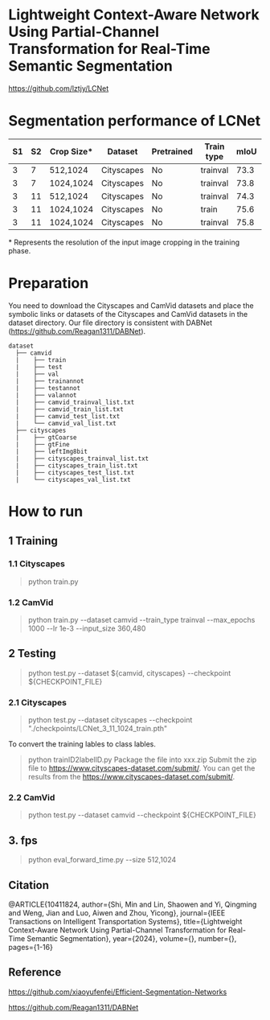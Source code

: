 # Lightweight Context-Aware Network Using Partial-Channel Transformation for Real-Time Semantic Segmentation
https://github.com/lztjy/LCNet

# Segmentation performance of LCNet
<table class="tg">
<thead>
  <tr>
    <th class="tg-amwm">S1</th>
    <th class="tg-amwm">S2</th>
    <th class="tg-amwm">Crop Size*</th>
    <th class="tg-amwm">Dataset</th>
    <th class="tg-amwm">Pretrained</th>
    <th class="tg-amwm">Train type</th>
    <th class="tg-amwm">mIoU</th>
    <th class="tg-amwm">Params</th>
    <th class="tg-amwm">Speed</th>
    <th class="tg-amwm">Location</th>
  </tr>
</thead>
<tbody>
  <tr>
    <td class="tg-baqh">3</td>
    <td class="tg-baqh">7</td>
    <td class="tg-baqh">512,1024</td>
    <td class="tg-baqh">Cityscapes</td>
    <td class="tg-baqh">No</td>
    <td class="tg-baqh">trainval</td>
    <td class="tg-baqh">73.3</td>
    <td class="tg-baqh">0.51</td>
    <td class="tg-baqh">185</td>
    <td class="tg-baqh">-</td>
  </tr>
  <tr>
    <td class="tg-baqh">3</td>
    <td class="tg-baqh">7</td>
    <td class="tg-c3ow">1024,1024</td>
    <td class="tg-c3ow">Cityscapes</td>
    <td class="tg-c3ow">No</td>
    <td class="tg-c3ow">trainval</td>
    <td class="tg-c3ow">73.8</td>
    <td class="tg-baqh">0.51</td>
    <td class="tg-baqh">142</td>
    <td class="tg-baqh">-</td>
  </tr>
  <tr>
    <td class="tg-baqh">3</td>
    <td class="tg-baqh">11</td>
    <td class="tg-c3ow">512,1024</td>
    <td class="tg-c3ow">Cityscapes</td>
    <td class="tg-c3ow">No</td>
    <td class="tg-c3ow">trainval</td>
    <td class="tg-c3ow">74.3</td>
    <td class="tg-baqh">0.74</td>
    <td class="tg-baqh">136</td>
    <td class="tg-baqh">-</td>
  </tr>
  <tr>
    <td class="tg-baqh">3</td>
    <td class="tg-baqh">11</td>
    <td class="tg-c3ow">1024,1024</td>
    <td class="tg-c3ow">Cityscapes</td>
    <td class="tg-c3ow">No</td>
    <td class="tg-c3ow">train</td>
    <td class="tg-c3ow">75.6</td>
    <td class="tg-baqh">0.74</td>
    <td class="tg-baqh">117</td>
    <td class="tg-baqh">-</td>
  </tr>
  <tr>
    <td class="tg-baqh">3</td>
    <td class="tg-baqh">11</td>
    <td class="tg-c3ow">1024,1024</td>
    <td class="tg-c3ow">Cityscapes</td>
    <td class="tg-c3ow">No</td>
    <td class="tg-c3ow">trainval</td>
    <td class="tg-c3ow">75.8</td>
    <td class="tg-baqh">0.74</td>
    <td class="tg-baqh">117</td>
    <td class="tg-baqh">-</td>
  </tr>
</tbody>
</table>

\* Represents the resolution of the input image cropping in the training phase.

# Preparation
You need to download the Cityscapes and CamVid datasets and place the symbolic links or datasets of the Cityscapes and CamVid datasets in the dataset directory. Our file directory is consistent with DABNet (https://github.com/Reagan1311/DABNet).

```
dataset
  ├── camvid
  |    ├── train
  |    ├── test
  |    ├── val 
  |    ├── trainannot
  |    ├── testannot
  |    ├── valannot
  |    ├── camvid_trainval_list.txt
  |    ├── camvid_train_list.txt
  |    ├── camvid_test_list.txt
  |    └── camvid_val_list.txt
  ├── cityscapes
  |    ├── gtCoarse
  |    ├── gtFine
  |    ├── leftImg8bit
  |    ├── cityscapes_trainval_list.txt
  |    ├── cityscapes_train_list.txt
  |    ├── cityscapes_test_list.txt
  |    └── cityscapes_val_list.txt           
```        
# How to run

## 1 Training
### 1.1 Cityscapes
> python train.py 

### 1.2 CamVid
> python train.py --dataset camvid --train_type trainval --max_epochs 1000 --lr 1e-3  --input_size 360,480

## 2 Testing
> python test.py --dataset ${camvid, cityscapes} --checkpoint ${CHECKPOINT_FILE}
### 2.1 Cityscapes  
> python test.py --dataset cityscapes --checkpoint "./checkpoints/LCNet_3_11_1024_train.pth"

To convert the training lables to class lables.
> python trainID2labelID.py
> Package the file into xxx.zip 
> Submit the zip file to https://www.cityscapes-dataset.com/submit/.
> You can get the results from the https://www.cityscapes-dataset.com/submit/.
### 2.2 CamVid
> python test.py --dataset camvid --checkpoint ${CHECKPOINT_FILE}

## 3. fps
> python eval_forward_time.py --size 512,1024

 
 ## Citation
@ARTICLE{10411824,
  author={Shi, Min and Lin, Shaowen and Yi, Qingming and Weng, Jian and Luo, Aiwen and Zhou, Yicong},
  journal={IEEE Transactions on Intelligent Transportation Systems}, 
  title={Lightweight Context-Aware Network Using Partial-Channel Transformation for Real-Time Semantic Segmentation}, 
  year={2024},
  volume={},
  number={},
  pages={1-16}
  
 ## Reference
 
 https://github.com/xiaoyufenfei/Efficient-Segmentation-Networks
 
 https://github.com/Reagan1311/DABNet
 

